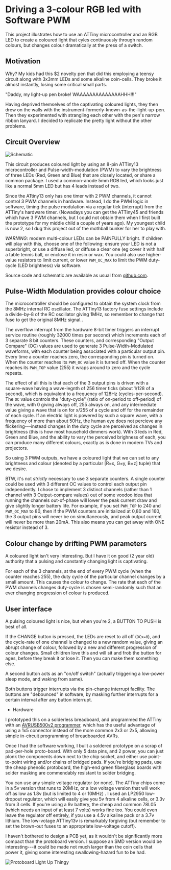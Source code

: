 
# Driving a 3-colour RGB led with Software PWM

This project illustrates how to use an ATTiny microcontroller and an
RGB LED to create a coloured light that cyles continuously through
random colours, but changes colour dramatically at the press of a
switch. 

## Motivation 

Why?  My kids had this $2 novelty pen that did this employing a teensy
circuit along with 3x3mm LEDs and some alkaline coin-cells.  They
broke it almost instantly, losing some critical small parts.

"Daddy, my light-up pen broke!  WAAAAAAAAAAAAAAHHH!!!"  

Having deprived themselves of the captivating coloured lights, they
then drew on the walls with the
instrument-formerly-known-as-the-light-up-pen.  Then they experimented
with strangling each other with the pen's narrow ribbon lanyard.  I
decided to replicate the pretty light without the other problems.

## Circuit Overview

![Schematic](http://farm3.static.flickr.com/2645/4088665281_45e7e71656_o.png)

This circuit produces coloured light by using an 8-pin ATTiny13
microcontroller and Pulse-width-modulation
(PWM) to vary the brightness of three LEDs (Red, Green and Blue) that
are closely located, or share a common package.   I used a
common-anode 5mm RGB led, which looks just like a normal 5mm LED but
has 4 leads instead of two.

Since the ATtiny13 only has one timer with 2 PWM channels, it cannot
control 3 PWM channels in hardware.  Instead, I do the PWM logic in
software, timing the pulse modulation via a regular tick (interrupt)
from the ATTiny's hardware timer.  (Nowadays you can get the ATTiny45
and friends which have 3 PWM channels, but I could not obtain them
when I first built the prototype for my middle child a couple of years
ago).   My youngest child is now 2, so I dug this project out of the
mothball bunker for her to play with.

*WARNING*: modern multi-colour LEDs can be PAINFULLY bright.  If
children will play with this, choose one of the following: ensure your
LED is not a superbright, or use a diffuse led, or diffuse a clear one
(eg cover it with half a table tennis ball, or enclose it in resin or wax.
You could also use higher-value resistors to limit current, or lower
`PWM_OC_MAX` to limit the PWM duty-cycle (LED brightness) via software.

Source code and schematic are available as usual from [github.com](http://github.com/unixbigot/bogo-pwm).

## Pulse-Width Modulation provides colour choice

The microcontroller should be configured to obtain the system clock
from the 8MHz internal RC oscillator.  The ATTiny13 factory fuse
settings include a divide-by-8 of the RC oscillator giving 1MHz, so
remember to change that fuse to get the original 8MHz signal..

The overflow interrupt from the hardware 8-bit timer triggers an
interrupt service routine (roughly 32000 times per second) which
increments each of 3 separate 8 bit counters.  These counters, and
corresponding "Output Compare" (OC) values are used to generate 3
Pulse-Width-Modulated waveforms, with each counter being associated
with a particular output pin.  Every time a counter reaches zero, the
corresponding pin is turned on.  When the counter reaches its `PWM_OC`
value it is turned off.  When the counter reaches its `PWM_TOP` value
(255) it wraps around to zero and the cycle repeats.

The effect of all this is that each of the 3 output pins is driven
with a square-wave having a wave-legnth of 256 timer ticks (about
1/128 of a second), which is equivalent to a frequency of 128Hz
(cycles-per-second).  The `OC` value controls the "duty-cycle" (ratio
of on-period to off-period) of the wave, with 0 giving always off, 255
always on, and any intermediate value giving a wave that is on for
x/255 of a cycle and off for the remainder of each cycle.  If an
electric light is powered by such a square wave, with a frequency of
more than about 50Hz, the human eye does not percieve any
flickering---instead changes in the duty cycle are perceived as
changes in brightness (this is how most household dimmers work).  With
3 leds in Red, Green and Blue, and the ability to vary the perceived
brighness of each, you can produce many different colours, exactly as
is done in modern TVs and projectors.

So using 3 PWM outputs, we have a coloured light that we can set to
any brightness and colour (denoted by a particular [R=x, G=y, B=z]
tuple) that we desire.

BTW, it's not *strictly* necessary to use 3 separate counters.  A
single counter could be used with 3 different OC values to control
each output pin independently.  I chose to implement 3 distinct
channels (rather than 1 channel with 3 Output-compare values) out of
some voodoo idea that running the channels out-of-phase will lower the
peak current draw and give slightly longer battery life.  For example,
if you set `PWM_TOP` to 240 and `PWM_OC_MAX` to 80, then if the PWM
counters are initialized at 0,80 and 160, the 3 output pins will never
be on simultaneously, and peak output current will never be more than
20mA.  This also means you can get away with ONE resistor instead of
3.

## Colour change by drifting PWM parameters

A coloured light isn't very interesting.  But I have it on good (2
year old) authority that a pulsing and constantly changing light is captivating.

For each of the 3 channels, at the end of every PWM cycle (when the
counter reaches 255), the duty cycle of the particular channel changes
by a small amount.  This causes the colour to change.  The rate that
each of the PWM channels changes duty-cycle is chosen semi-randomly
such that an ever changing progression of colour is produced.

## User interface

A pulsing coloured light is nice, but when you're 2, a BUTTON TO PUSH
is best of all.

If the CHANGE button is pressed, the LEDs are reset to all off
(`OCx=0`), and the cycle-rate of one channel is changed to a new
random value, giving an abrupt change of colour, followed by a new and
different progression of colour changes.  Small children love this and
will sit and frob the button for ages, before they break it or lose
it.  Then you can make them something else.

A second button acts as an "on/off switch" (actually triggering a low-power sleep
mode, and waking from same).   

Both buttons trigger interrupts via the pin-change interrupt facility.
The buttons are "debounced" in software, by masking further interrupts
for a certain interval after any button interrupt.

* Hardware

I prototyped this on a solderless breadboard, and programmed the
ATTiny with an [AVRUSB500v2
programmer](http://www.tuxgraphics.org/electronics/200705/article07052.shtml),
which has the useful advantage of using a 1x5 connector instead of the
more common 2x3 or 2x5, allowing simple in-circuit programming of
breadboarded AVRs.

Once I had the software working, I built a soldered prototype on a
scrap of pad-per-hole proto-board.  With only 5 data pins, and 2
power, you can just plonk the components down next to the chip socket,
and either use point-to-point wiring and/or chains of bridged pads.
If you're bridging pads, use the cheap phenolic protoboard, the
high-end green fiberglass boards with solder masking are commendably
resistant to solder bridging.

You can use any simple voltage regulator (or none).  The ATTiny chips
come in a 5v version that runs to 20MHz, or a low voltage version that
will work off as low as 1.8v (but is limited to 4 or 10MHz) .  I used an
LP2950 low-dropout regulator, which will easily give you 5v from 4
alkaline cells, or 3.3v from 3 cells.  If you're using a 9v battery,
the cheap and common 78L05 (which needs an input of at least 7 volts)
works fine too.  You could even leave the regulator off entirely, if
you use a 4.5v alkaline pack or a 3.7v lithium.  The low-votage
ATTiny13v is remarkably forgiving (but remember to set the brown-out
fuses to an appropriate low-voltage cutoff).

I haven't bothered to design a PCB yet, as it wouldn't be
significantly more compact than the protoboard version.  I suppose an
SMD version would be interesting---it could be made not much larger
than the coin cells that power it, giving some interesting
swallowing-hazard fun to be had.

![Protoboard Light Up Thingy](http://farm3.static.flickr.com/2646/4088509867_1cee78e018.jpg)